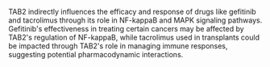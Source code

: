 TAB2 indirectly influences the efficacy and response of drugs like gefitinib and tacrolimus through its role in NF-kappaB and MAPK signaling pathways. Gefitinib's effectiveness in treating certain cancers may be affected by TAB2's regulation of NF-kappaB, while tacrolimus used in transplants could be impacted through TAB2's role in managing immune responses, suggesting potential pharmacodynamic interactions.